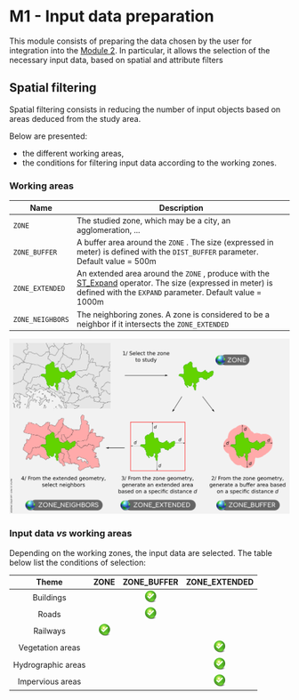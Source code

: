 # M1 - Input data preparation

This module consists of preparing the data chosen by the user for integration into the [Module 2](../data_formating/DATA_FORMATING.md).
In particular, it allows the selection of the necessary input data, based on spatial and attribute filters



## Spatial filtering

Spatial filtering consists in reducing the number of input objects based on areas deduced from the study area.

Below are presented:
- the different working areas,
- the conditions for filtering input data according to the working zones.



### Working areas

| Name             | Description                                                  |
| ---------------- | ------------------------------------------------------------ |
| `ZONE`           | The studied zone, which may be a city, an agglomeration, ... |
| `ZONE_BUFFER`    | A buffer area around the `ZONE` . The size (expressed in meter) is defined with the `DIST_BUFFER` parameter. Default value = 500m |
| `ZONE_EXTENDED`  | An extended area around the `ZONE` , produce with the [ST_Expand](http://www.h2gis.org/docs/dev/ST_Expand/) operator. The size (expressed in meter) is defined with the `EXPAND` parameter. Default value = 1000m |
| `ZONE_NEIGHBORS` | The neighboring zones. A zone is considered to be a neighbor if it intersects the `ZONE_EXTENDED` |

![](../images/zones.png)



### Input data *vs* working areas

Depending on the working zones, the input data are selected. The table below list the conditions of selection:

|       Theme        |              ZONE              |          ZONE_BUFFER           |         ZONE_EXTENDED          |
| :----------------: | :----------------------------: | :----------------------------: | :----------------------------: |
|     Buildings      |                                | ![](../images/icons/check.png) |                                |
|       Roads        |                                | ![](../images/icons/check.png) |                                |
|      Railways      | ![](../images/icons/check.png) |                                |                                |
|  Vegetation areas  |                                |                                | ![](../images/icons/check.png) |
| Hydrographic areas |                                |                                | ![](../images/icons/check.png) |
|  Impervious areas  |                                |                                | ![](../images/icons/check.png) |

